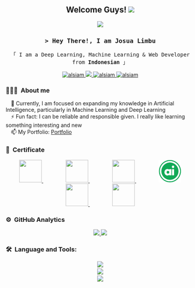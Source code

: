 <h2 align="center">
  Welcome Guys!
  <img src="https://media.giphy.com/media/hvRJCLFzcasrR4ia7z/giphy.gif" width="28">
</h2>
<p align="center">
  <a href="https://github.com/JosuaLimbu"><img src="https://readme-typing-svg.herokuapp.com/?lines=Web%20Developer;Deep%20Learning;Machine%20Learning;Love%20Learning%20New%20Things&center=true&width=380&height=45"></a>
</p>

<!-- Intro  -->
<h3 align="center">
        <samp>&gt; Hey There!, I am Josua Limbu
        </samp>
</h3>
<p align="center"> 
  <samp>
    「 I am a Deep Learning, Machine Learning & Web Developer from <b>Indonesian</b> 」
  </samp>
</p>

<p align="center">
 <a href="https://linkedin.com/in/josua-limbu" target="_blank">
  <img src="https://img.shields.io/badge/LinkedIn-0077B5?style=for-the-badge&logo=linkedin&logoColor=white" alt="alsiam"/>
 </a>
 <a href="https://x.com/joli23_" target="_blank">
  <img src="https://img.shields.io/badge/Twitter-1DA1F2?style=for-the-badge&logo=x&logoColor=white" />
 </a>
 <a href="https://www.instagram.com/joli23__/" target="_blank">
  <img src="https://img.shields.io/badge/Instagram-fe4164?style=for-the-badge&logo=instagram&logoColor=white" alt="alsiam" />
 </a> 
 <a href="https://www.facebook.com/josua.limbu23" target="_blank">
  <img src="https://img.shields.io/badge/Facebook-20BEFF?&style=for-the-badge&logo=facebook&logoColor=white" alt="alsiam"  />
  </a> 
</p>
<!-- About Section -->

### 👨🏻‍💻 &nbsp;About me
 
<p>
  
&emsp;🌱 Currently, I am focused on expanding my knowledge in Artificial Intelligence, particularly in Machine Learning and Deep Learning<br>
&emsp;⚡ Fun fact: I can be reliable and responsible given. I really like learning something interesting and new<br>
&emsp;📫 My Portfolio: [Portfolio](https://josualimbu.vercel.app/)

</p>

### 📜 &nbsp;Certificate
<p align="center">
  <a href="https://drive.google.com/file/d/1F_71jkRfJijxtNcKNcpwx7Rqd247jwoi/view?usp=sharing" style="margin: 0 30px;">
    <img src="https://www.svgrepo.com/show/452142/adobe.svg" width="60" height="60">
  </a>
  <a href="https://www.cloudskillsboost.google/public_profiles/56c7333c-2550-44ae-8cef-8eb1dc85bbd9" style="margin: 0 30px;">
    <img src="https://www.svgrepo.com/show/448223/gcp.svg" width="60" height="60">
  </a>
  <a href="https://www.hackerrank.com/profile/limbujosua23" style="margin: 0 30px;">
    <img src="https://five.co/wp-content/uploads/2023/08/800px-HackerRank_Icon-1000px.png" width="60" height="60">
  </a>
  <a href="https://drive.google.com/file/d/1ZBweLUQ7SJojXriUT-o2srtHQz9AsGvC/view?usp=sharing" style="margin: 0 30px;">
    <img src="https://raw.githubusercontent.com/joli23/gambar/refs/heads/main/aiplanet.png" width="60" height="60">
  </a>
  <a href="https://drive.google.com/file/d/1ZnmkW-Zz22g1vmrJIsQR470O1Enk1iQ2/view?usp=sharing" style="margin: 0 30px;">
    <img src="https://media.licdn.com/dms/image/v2/D4D0BAQFH7s4M9mGesw/company-logo_200_200/company-logo_200_200/0/1682788922562/qarirlabscom_logo?e=2147483647&v=beta&t=Jup2xSbNHR_CI7kFgxqF-nPo1b8cvn8HY2q8uAxc7Fg" width="60" height="60">
  </a>
  <a href="https://www.freecodecamp.org/certification/josualimbu/machine-learning-with-python-v7" style="margin: 0 30px;">
    <img src="https://yt3.googleusercontent.com/ytc/AIdro_lGRc-05M2OoE1ejQdxeFhyP7OkJg9h4Y-7CK_5je3QqFI=s900-c-k-c0x00ffffff-no-rj" width="60" height="60">
  </a>
<!--   <a href="https://drive.google.com/file/d/1aI7Nw5IUe2wRPHEJiKiTNRnqrJD9X39V/view?usp=sharing" style="margin: 0 30px;">
    <img src="https://github.com/joli23/gambar/blob/main/aiplanet.png?raw=true" width="60" height="60">
  </a> -->
</p>

### ⚙️ &nbsp;GitHub Analytics
<p align="center">
<a href="https://github.com/JosuaLimbu">
  <img height="150em" src="https://github-readme-stats-eight-theta.vercel.app/api?username=JosuaLimbu&show_icons=true&theme=dark&include_all_commits=true&count_private=true"/>
  <img height="150em" src="https://github-readme-stats.vercel.app/api/top-langs/?username=JosuaLimbu&hide_progress=true&theme=dark" />
</a>
</p>

### 🛠 &nbsp;Language and  Tools:

<p align="center">
  <a href="https://skillicons.dev/">
    <img src="https://skillicons.dev/icons?i=py,tensorflow,opencv,pytorch,flask,sklearn,laravel,express,react,vite" >
  </a>
  <br>
  <a href="https://skillicons.dev/">
    <img src="https://skillicons.dev/icons?i=cs,cpp,html,css,javascript,php,jquery,bootstrap,tailwind,mysql,mongodb" />
  </a>
  <br>
  <a href="https://skillicons.dev/">
    <img src="https://skillicons.dev/icons?i=sqlite,git,postman,jenkins,nodejs,arduino,anaconda,figma,ai,photoshop" />
  </a>
</p>


<!--
**JosuaLimbu/JosuaLimbu** is a ✨ _special_ ✨ repository because its `README.md` (this file) appears on your GitHub profile.

Here are some ideas to get you started:

- 🔭 I’m currently working on ...
- 🌱 I’m currently learning ...
- 👯 I’m looking to collaborate on ...
- 🤔 I’m looking for help with ...
- 💬 Ask me about ...
- 📫 How to reach me: ...
- 😄 Pronouns: ...
- ⚡ Fun fact: ...
-->
